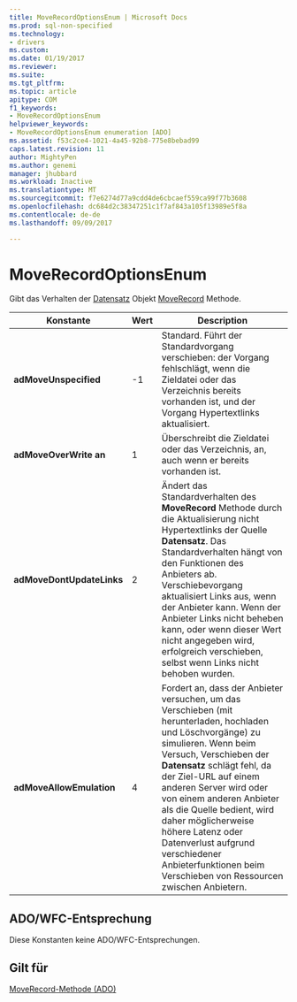 ```yaml
---
title: MoveRecordOptionsEnum | Microsoft Docs
ms.prod: sql-non-specified
ms.technology:
- drivers
ms.custom: 
ms.date: 01/19/2017
ms.reviewer: 
ms.suite: 
ms.tgt_pltfrm: 
ms.topic: article
apitype: COM
f1_keywords:
- MoveRecordOptionsEnum
helpviewer_keywords:
- MoveRecordOptionsEnum enumeration [ADO]
ms.assetid: f53c2ce4-1021-4a45-92b8-775e8bebad99
caps.latest.revision: 11
author: MightyPen
ms.author: genemi
manager: jhubbard
ms.workload: Inactive
ms.translationtype: MT
ms.sourcegitcommit: f7e6274d77a9cdd4de6cbcaef559ca99f77b3608
ms.openlocfilehash: dc684d2c38347251c1f7af843a105f13989e5f8a
ms.contentlocale: de-de
ms.lasthandoff: 09/09/2017

---
```

# <a name="moverecordoptionsenum"></a>MoveRecordOptionsEnum
Gibt das Verhalten der [Datensatz](../../../ado/reference/ado-api/record-object-ado.md) Objekt [MoveRecord](../../../ado/reference/ado-api/moverecord-method-ado.md) Methode.  
  
|Konstante|Wert|Description|  
|--------------|-----------|-----------------|  
|**adMoveUnspecified**|-1|Standard. Führt der Standardvorgang verschieben: der Vorgang fehlschlägt, wenn die Zieldatei oder das Verzeichnis bereits vorhanden ist, und der Vorgang Hypertextlinks aktualisiert.|  
|**adMoveOverWrite an**|1|Überschreibt die Zieldatei oder das Verzeichnis, an, auch wenn er bereits vorhanden ist.|  
|**adMoveDontUpdateLinks**|2|Ändert das Standardverhalten des **MoveRecord** Methode durch die Aktualisierung nicht Hypertextlinks der Quelle **Datensatz**. Das Standardverhalten hängt von den Funktionen des Anbieters ab. Verschiebevorgang aktualisiert Links aus, wenn der Anbieter kann. Wenn der Anbieter Links nicht beheben kann, oder wenn dieser Wert nicht angegeben wird, erfolgreich verschieben, selbst wenn Links nicht behoben wurden.|  
|**adMoveAllowEmulation**|4|Fordert an, dass der Anbieter versuchen, um das Verschieben (mit herunterladen, hochladen und Löschvorgänge) zu simulieren. Wenn beim Versuch, Verschieben der **Datensatz** schlägt fehl, da der Ziel-URL auf einem anderen Server wird oder von einem anderen Anbieter als die Quelle bedient, wird daher möglicherweise höhere Latenz oder Datenverlust aufgrund verschiedener Anbieterfunktionen beim Verschieben von Ressourcen zwischen Anbietern.|  
  
## <a name="adowfc-equivalent"></a>ADO/WFC-Entsprechung  
 Diese Konstanten keine ADO/WFC-Entsprechungen.  
  
## <a name="applies-to"></a>Gilt für  
 [MoveRecord-Methode (ADO)](../../../ado/reference/ado-api/moverecord-method-ado.md)

